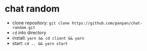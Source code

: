 # chat random

- clone repository: `git clone https://github.com/panpan/chat-random.git`
- `cd` into directory
- install: `yarn && cd client && yarn`
- start: `cd .. && yarn start`
